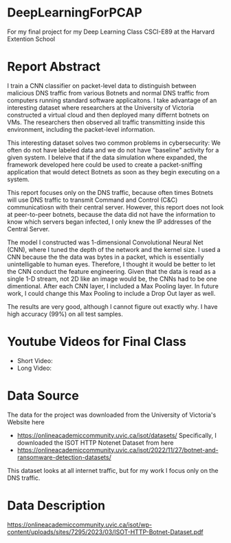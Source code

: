 # DeepLearningForPCAP
For my final project for my Deep Learning Class CSCI-E89 at the Harvard Extention School

# Report Abstract
I train a CNN classifier on packet-level data to distinguish between malicious DNS traffic from various Botnets and normal DNS traffic from computers running standard software applicaitons. I take advantage of an interesting dataset where researchers at the University of Victoria constructed a virtual cloud and then deployed many differnt botnets on VMs. The researchers then observed all traffic transmitting inside this environment, including the packet-level information. 

This interesting dataset solves two common problems in cybersecurity: We often do not have labeled data and we do not have "baseline" activity for a given system.  I beleive that if the data simulation where expanded, the framework developed here could be used to create a packet-sniffing application that would detect Botnets as soon as they begin executing on a system. 

This report focuses only on the DNS traffic, because often times Botnets will use DNS traffic to transmit Command and Control (C&C) communicatiosn with their central server. However, this report does not look at peer-to-peer botnets, because the data did not have the information to know which servers began infected, I only knew the IP addresses of the Central Server. 

The model I constructed was 1-dimensional Convolutional Neural Net (CNN), where I tuned the depth of the network and the kernel size.  I used a CNN because the the data was bytes in a packet, which is essentially unintelligable to human eyes. Therefore, I thought it would be better to let the CNN conduct the feature engineering.  Given that the data is read as a single 1-D stream, not 2D like an image would be, the CNNs had to be one dimentional.  After each CNN layer, I included a Max Pooling layer. In future work, I could change this Max Pooling to include a Drop Out layer as well. 

The results are very good, although I cannot figure out exactly why.  I have high accuracy (99%) on all test samples. 


# Youtube Videos for Final Class
- Short Video: 
- Long Video: 

# Data Source
The data for the project was downloaded from the University of Victoria's Website here
- https://onlineacademiccommunity.uvic.ca/isot/datasets/
Specifically, I downloaded the ISOT HTTP Notenet Dataset from here
- https://onlineacademiccommunity.uvic.ca/isot/2022/11/27/botnet-and-ransomware-detection-datasets/

This dataset looks at all internet traffic, but for my work I focus only on the DNS traffic. 

# Data Description
https://onlineacademiccommunity.uvic.ca/isot/wp-content/uploads/sites/7295/2023/03/ISOT-HTTP-Botnet-Dataset.pdf
